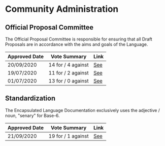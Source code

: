 # Community Administration

## Official Proposal Committee

The Official Proposal Committee is responsible for ensuring that all Draft
Proposals are in accordance with the aims and goals of the Language.

| Approved Date |    Vote Summary    | Link                                                                                                                  |
| ------------- | :----------------: | --------------------------------------------------------------------------------------------------------------------- |
| 20/09/2020    | 14 for / 4 against | [See](https://www.reddit.com/r/EncapsulatedLanguage/comments/iuxhtt/official_proposal_vote_to_officialize/) |
| 19/07/2020    | 11 for / 2 against | [See](https://www.reddit.com/r/EncapsulatedLanguage/comments/hsot1a/official_proposal_implementation_of_an_official/) |
| 01/07/2020    | 13 for / 0 against | [See](https://www.reddit.com/r/EncapsulatedLanguage/comments/hgyh4a/draft_proposal_evildea_act_as_a_gate_keeper_for/) |

## Standardization

The Encapsulated Language Documentation exclusively uses the adjective / noun, "senary" for Base-6.

| Approved Date |    Vote Summary    | Link                                                                                                                  |
| ------------- | :----------------: | --------------------------------------------------------------------------------------------------------------------- |
| 21/09/2020    | 19 for / 1 against | [See](https://www.reddit.com/r/EncapsulatedLanguage/comments/iv4mn2/official_proposal_vote_to_standardize_how_to_talk/) |
